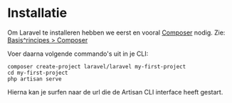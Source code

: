 # Installatie

Om Laravel te installeren hebben we eerst en vooral [Composer](https://getcomposer.org/download/) nodig.
Zie: [Basis^rincipes > Composer](/laravel/principles/composer.html)

Voer daarna volgende commando's uit in je CLI:

``` shell
composer create-project laravel/laravel my-first-project 
cd my-first-project
php artisan serve
```

Hierna kan je surfen naar de url die de Artisan CLI interface heeft gestart.

